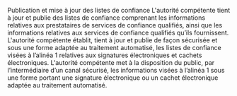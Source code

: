 Publication et mise à jour des listes de confiance
L'autorité compétente tient à jour et publie des listes de confiance comprenant les informations relatives aux prestataires de services de confiance qualifiés, ainsi que les informations relatives aux services de confiance qualifiés qu’ils fournissent.
L'autorité compétente établit, tient à jour et publie de façon sécurisée et sous une forme adaptée au traitement automatisé, les listes de confiance visées à l’alinéa 1 relatives aux signatures électroniques et cachets électroniques.
L'autorité compétente met à la disposition du public, par l’intermédiaire d’un canal sécurisé, les informations visées à l’alinéa 1 sous une forme portant une signature électronique ou un cachet électronique adaptée au traitement automatisé.